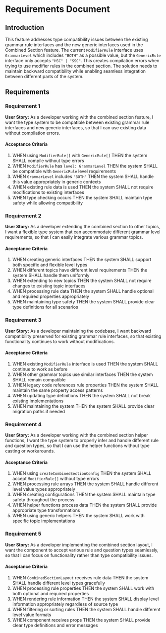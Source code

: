 # Requirements Document

## Introduction

This feature addresses type compatibility issues between the existing grammar rule interfaces and the new generic interfaces used in the Combined Section feature. The current `ModifierRule` interface uses `GrammarLevel` which includes `"BOTH"` as a possible value, but the `GenericRule` interface only accepts `"HSC" | "SSC"`. This creates compilation errors when trying to use modifier rules in the combined section. The solution needs to maintain backward compatibility while enabling seamless integration between different parts of the system.

## Requirements

### Requirement 1

**User Story:** As a developer working with the combined section feature, I want the type system to be compatible between existing grammar rule interfaces and new generic interfaces, so that I can use existing data without compilation errors.

#### Acceptance Criteria

1. WHEN using `ModifierRule[]` with `GenericRule[]` THEN the system SHALL compile without type errors
2. WHEN `ModifierRule` has `level: GrammarLevel` THEN the system SHALL be compatible with `GenericRule` level requirements
3. WHEN `GrammarLevel` includes `"BOTH"` THEN the system SHALL handle this value appropriately in generic contexts
4. WHEN existing rule data is used THEN the system SHALL not require modifications to existing interfaces
5. WHEN type checking occurs THEN the system SHALL maintain type safety while allowing compatibility

### Requirement 2

**User Story:** As a developer extending the combined section to other topics, I want a flexible type system that can accommodate different grammar level requirements, so that I can easily integrate various grammar topics.

#### Acceptance Criteria

1. WHEN creating generic interfaces THEN the system SHALL support both specific and flexible level types
2. WHEN different topics have different level requirements THEN the system SHALL handle them uniformly
3. WHEN extending to new topics THEN the system SHALL not require changes to existing topic interfaces
4. WHEN processing rule data THEN the system SHALL handle optional and required properties appropriately
5. WHEN maintaining type safety THEN the system SHALL provide clear type definitions for all scenarios

### Requirement 3

**User Story:** As a developer maintaining the codebase, I want backward compatibility preserved for existing grammar rule interfaces, so that existing functionality continues to work without modifications.

#### Acceptance Criteria

1. WHEN existing `ModifierRule` interface is used THEN the system SHALL continue to work as before
2. WHEN other grammar topics use similar interfaces THEN the system SHALL remain compatible
3. WHEN legacy code references rule properties THEN the system SHALL maintain the same property access patterns
4. WHEN updating type definitions THEN the system SHALL not break existing implementations
5. WHEN maintaining the system THEN the system SHALL provide clear migration paths if needed

### Requirement 4

**User Story:** As a developer working with the combined section helper functions, I want the type system to properly infer and handle different rule and question types, so that I can use the helper functions without type casting or workarounds.

#### Acceptance Criteria

1. WHEN using `createCombinedSectionConfig` THEN the system SHALL accept `ModifierRule[]` without type errors
2. WHEN processing rule arrays THEN the system SHALL handle different level value types appropriately
3. WHEN creating configurations THEN the system SHALL maintain type safety throughout the process
4. WHEN helper functions process data THEN the system SHALL provide appropriate type transformations
5. WHEN using generic helpers THEN the system SHALL work with specific topic implementations

### Requirement 5

**User Story:** As a developer implementing the combined section layout, I want the component to accept various rule and question types seamlessly, so that I can focus on functionality rather than type compatibility issues.

#### Acceptance Criteria

1. WHEN `CombinedSectionLayout` receives rule data THEN the system SHALL handle different level types gracefully
2. WHEN processing rule properties THEN the system SHALL work with both optional and required properties
3. WHEN rendering rule information THEN the system SHALL display level information appropriately regardless of source type
4. WHEN filtering or sorting rules THEN the system SHALL handle different level value formats
5. WHEN component receives props THEN the system SHALL provide clear type definitions and error messages